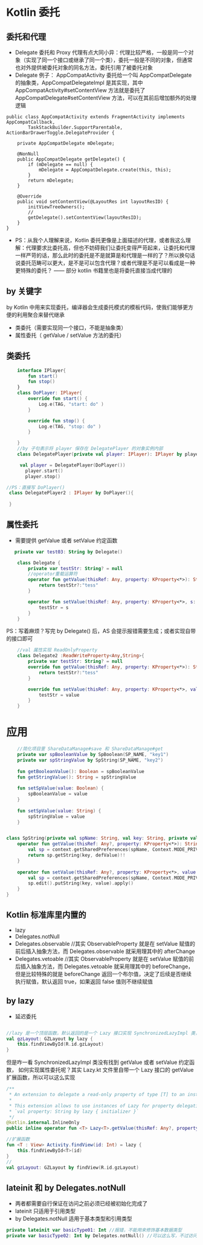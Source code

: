 # Kotlin 委托

## 委托和代理
- Delegate 委托和 Proxy 代理有点大同小异：代理比较严格，一般是同一个对象（实现了同一个接口或继承了同一个类），委托一般是不同的对象，但通常也对外提供被委托对象的同名方法，委托引用了被委托对象
- Delegate 例子： AppCompatActivity 委托给一个叫 AppCompatDelegate 的抽象类，AppCompatDelegateImpl 是其实现，其中 AppCompatActivity#setContentView 方法就是委托了 AppCompatDelegate#setContentView 方法，可以在其前后增加额外的处理逻辑

```
public class AppCompatActivity extends FragmentActivity implements AppCompatCallback,
        TaskStackBuilder.SupportParentable, ActionBarDrawerToggle.DelegateProvider {

    private AppCompatDelegate mDelegate;

    @NonNull
    public AppCompatDelegate getDelegate() {
        if (mDelegate == null) {
            mDelegate = AppCompatDelegate.create(this, this);
        }
        return mDelegate;
    }

    @Override
    public void setContentView(@LayoutRes int layoutResID) {
        initViewTreeOwners();
        //
        getDelegate().setContentView(layoutResID);
    }      
}

```

- PS：从我个人理解来说，Kotlin 委托更像是上面描述的代理，或者我这么理解：代理要求比委托高，但也不妨碍我们让委托变得严苛起来，让委托和代理一样严苛的话，那么此时的委托是不是就算是和代理是一样的了？所以换句话说委托范畴可以更大，是不是可以包含代理？或者代理是不是可以看成是一种更特殊的委托？ —— 部分 kotlin 书籍里也是将委托直接当成代理的

## by 关键字

by 
Kotlin 中用来实现委托，编译器会生成委托模式的模板代码，使我们能够更方便的利用聚合来替代继承
- 类委托（需要实现同一个接口，不能是抽象类）
- 属性委托（ getValue / setValue 方法的委托）

## 类委托
```kotlin
    interface IPlayer{
        fun start()
        fun stop()
    }
    class DoPlayer: IPlayer{
        override fun start() {
            Log.e(TAG, "start: do" )
        }

        override fun stop() {
            Log.e(TAG, "stop: do" )
        }

    }
    //by 子句表示将 player 保存在 DelegatePlayer 的对象实例内部
    class DelegatePlayer(private val player: IPlayer): IPlayer by player

 ```

 ```kotlin
      val player = DelegatePlayer(DoPlayer())
        player.start()
        player.stop()
```

```kotlin
//PS：直接写 DoPlayer()
 class DelegatePlayer2 : IPlayer by DoPlayer(){
        
 }
```

## 属性委托
- 需要提供 getValue 或者 setValue 约定函数
```kotlin
   private var test03: String by Delegate()

    class Delegate {
        private var testStr: String? = null
        //operator重载运算符
        operator fun getValue(thisRef: Any, property: KProperty<*>): String {
            return testStr?:"tess"
        }

        operator fun setValue(thisRef: Any, property: KProperty<*>, s: String) {
            testStr = s
        }
    }

```

PS：写着麻烦？写完 by Delegate() 后，AS 会提示报错需要生成；或者实现自带的接口即可
```kotlin
    //val 属性实现 ReadOnlyProperty
    class Delegate2 :ReadWriteProperty<Any,String>{
        private var testStr: String? = null
        override fun getValue(thisRef: Any, property: KProperty<*>): String {
            return testStr?:"tess"
        }

        override fun setValue(thisRef: Any, property: KProperty<*>, value: String) {
            testStr = value
        }
    }

```

# 应用

```kotlin
    //简化项目里 ShareDataManage#save 和 ShareDataManage#get
    private var spBooleanValue by SpBoolean(SP_NAME, "key1")
    private var spStringValue by SpString(SP_NAME, "key2")
 
    fun getBooleanValue(): Boolean = spBooleanValue
    fun getStringValue(): String = spStringValue
 
    fun setSpValue(value: Boolean) {
        spBooleanValue = value
    }
 
    fun setSpValue(value: String) {
        spStringValue = value
    }


class SpString(private val spName: String, val key: String, private val defValue: String = "") {
    operator fun getValue(thisRef: Any?, property: KProperty<*>): String {
        val sp = context.getSharedPreferences(spName, Context.MODE_PRIVATE)
        return sp.getString(key, defValue)!!
    }
 
    operator fun setValue(thisRef: Any?, property: KProperty<*>, value: String) {
        val sp = context.getSharedPreferences(spName, Context.MODE_PRIVATE)
        sp.edit().putString(key, value).apply()
    }
}
```

## Kotlin 标准库里内置的
- lazy
- Delegates.notNull
- Delegates.observable //其实 ObservableProperty 就是在 setValue 赋值的前后插入抽象方法，而 Delegates.observable 就采用理其中的 afterChange
- Delegates.vetoable //其实 ObservableProperty 就是在 setValue 赋值的前后插入抽象方法，而 Delegates.vetoable 就采用理其中的 beforeChange，但是比较特殊的就是 beforeChange 返回一个布尔值，决定了后续是否继续执行赋值，默认返回 true，如果返回 false 值则不继续赋值

## by lazy
- 延迟委托
```kotlin

//lazy 是一个顶层函数，默认返回的是一个 Lazy 接口实现 SynchronizedLazyImpl 类，逻辑基本和 Java 的双重检验单例一致 ，线程安全，内部值只初始化一次
val gzLayout: GZLayout by lazy { 
    this.findViewById(R.id.gzLayout) 
}

```

但是咋一看  SynchronizedLazyImpl 类没有找到 getValue 或者 setValue 约定函数， 如何实现属性委托呢？其实 Lazy.kt 文件里自带一个 Lazy 接口的 getValue 扩展函数，所以可以这么实现

```kotlin
/**
 * An extension to delegate a read-only property of type [T] to an instance of [Lazy].
 *
 * This extension allows to use instances of Lazy for property delegation:
 * `val property: String by lazy { initializer }`
 */
@kotlin.internal.InlineOnly
public inline operator fun <T> Lazy<T>.getValue(thisRef: Any?, property: KProperty<*>): T = value
```


```kotlin
//扩展函数
fun <T : View> Activity.findView(id: Int) = lazy {
    this.findViewById<T>(id)
}
//
val gzLayout: GZLayout by findView(R.id.gzLayout)
```


## lateinit 和 by Delegates.notNull
- 两者都需要自行保证在访问之前必须已经被初始化完成了
- lateinit 只适用于引用类型
- by Delegates.notNull 适用于基本类型和引用类型

```kotlin
private lateinit var basicType01: Int //报错，不能用来修饰基本数据类型
private var basicType02: Int by Delegates.notNull() //可以这么写，不过访问之前必须自行保证已经被初始化
```